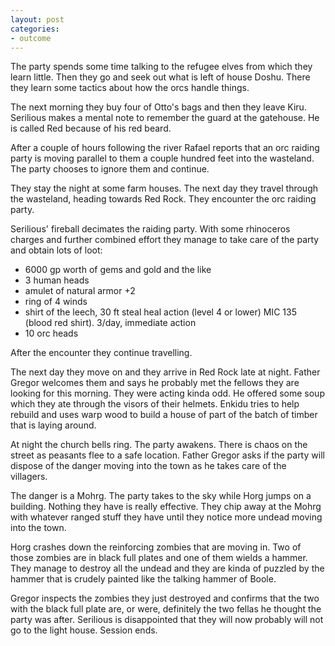 ```yaml
---
layout: post
categories:
- outcome
---
```


The party spends some time talking to the refugee elves from which they learn
little. Then they go and seek out what is left of house Doshu. There they learn
some tactics about how the orcs handle things.

The next morning they buy four of Otto's bags and then they leave Kiru.
Serilious makes a mental note to remember the guard at the gatehouse. He is
called Red because of his red beard.

After a couple of hours following the river Rafael reports that an orc raiding
party is moving parallel to them a couple hundred feet into the wasteland. The
party chooses to ignore them and continue.

They stay the night at some farm houses. The next day they travel through the
wasteland, heading towards Red Rock. They encounter the orc raiding party.

Serilious' fireball decimates the raiding party. With some rhinoceros charges
and further combined effort they manage to take care of the party and obtain
lots of loot:

* 6000 gp worth of gems and gold and the like
* 3 human heads
* amulet of natural armor +2
* ring of 4 winds
* shirt of the leech, 30 ft steal heal action (level 4 or lower) MIC 135 (blood
red shirt). 3/day, immediate action
* 10 orc heads

After the encounter they continue travelling.

The next day they move on and they arrive in Red Rock late at night. Father
Gregor welcomes them and says he probably met the fellows they are looking for
this morning. They were acting kinda odd. He offered some soup which they ate
through the visors of their helmets. Enkidu tries to help rebuild and uses warp
wood to build a house of part of the batch of timber that is laying around.

At night the church bells ring. The party awakens. There is chaos on the street
as peasants flee to a safe location. Father Gregor asks if the party will
dispose of the danger moving into the town as he takes care of the villagers.

The danger is a Mohrg. The party takes to the sky while Horg jumps on a
building. Nothing they have is really effective. They chip away at the Mohrg
with whatever ranged stuff they have until they notice more undead moving into
the town.

Horg crashes down the reinforcing zombies that are moving in. Two of those
zombies are in black full plates and one of them wields a hammer. They manage to
destroy all the undead and they are kinda of puzzled by the hammer that is
crudely painted like the talking hammer of Boole.

Gregor inspects the zombies they just destroyed and confirms that the two with
the black full plate are, or were, definitely the two fellas he thought the
party was after. Serilious is disappointed that they will now probably will not
go to the light house. Session ends.

